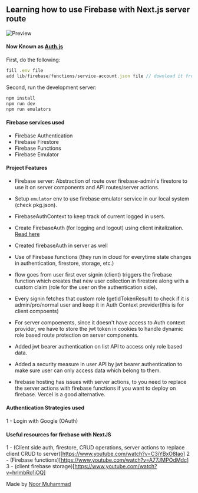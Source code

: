 ## Learning how to use Firebase with Next.js server route

![Preview]()

#### Now Known as [Auth.js](https://authjs.dev/)

First, do the following:

```js
fill .env file
add lib/firebase/functions/service-account.json file // download it from your firebase project setting -> service account

```

Second, run the development server:

```bash
npm install
npm run dev
npm run emulators
```

#### Firebase services used

- Firebase Authentication
- Firebase Firestore
- Firebase Functions
- Firebase Emulator

#### Project Features

- Firebase server: Abstraction of route over firebase-admin's firestore to use it on server components and API routes/server actions.
- Setup `emulator` env to use firebase emulator service in our local system (check pkg.json).
- FirebaseAuthContext to keep track of current logged in users.
- Create FirebaseAuth (for logging and logout) using client initalization. [Read here](https://stackoverflow.com/a/42966170)
- Created firebaseAuth in server as well
- Use of Firebase functions (they run in cloud for everytime state changes in authentication, firestore, storage, etc.)
- flow goes from user first ever signin (client) triggers the firebase function which creates that new user collection in firestore along with a custom claim (role for the user on the authentication side).
- Every signin fetches that custom role (getIdTokenResult) to check if it is admin/pro/normal user and keep it in Auth Context provider(this is for client compoents)
- For server compoenents, since it doesn't have access to Auth context provider, we have to store the jwt token in cookies to handle dynamic role based route protection on server components.
- Added jwt bearer authentication on list API to access only role based data.
- Added a security measure in user API by jwt bearer authentication to make sure user can only access data which belong to them.

- firebase hosting has issues with server actions, to you need to replace the server actions with firebase functions if you want to deploy on firebase. Vercel is a good alternative.

#### Authentication Strategies used

1 - Login with Google (OAuth)

#### Useful resources for firebase with NextJS

1 - (Client side auth, firestore, CRUD operations, server actions to replace client CRUD to server)[https://www.youtube.com/watch?v=C3iYBxO8Iao]
2 - (Firebase functions)[https://www.youtube.com/watch?v=A77JMPOdMdc]
3 - (client firebase storage)[https://www.youtube.com/watch?v=hrlmbRo1iOQ]

Made by [Noor Muhammad](https://www.linkedin.com/in/connectwithnoor)
